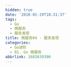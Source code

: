 ```yaml
---
hidden: true
date: '2018-01-29T18:31:37'
tags:
  - Go
  - 微服务
  - 服务发现
title: 微服务04 - 服务发现
categories:
  - Go进阶
  - 01. Go 微服务
abbrlink: 2683639300
---
```

